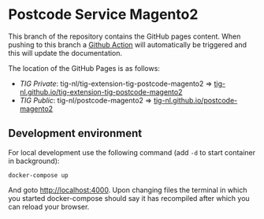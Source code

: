 # Postcode Service Magento2

This branch of the repository contains the GitHub pages content. When pushing to this branch a [Github Action](actions) will automatically be triggered and this will update the documentation.

The location of the GitHub Pages is as follows:
- *TIG Private*: tig-nl/tig-extension-tig-postcode-magento2 => [tig-nl.github.io/tig-extension-tig-postcode-magento2](https://tig-nl.github.io/tig-extension-tig-postcode-magento2)
- *TIG Public*: tig-nl/postcode-magento2 => [tig-nl.github.io/postcode-magento2](https://tig-nl.github.io/postcode-magento2)

## Development environment
For local development use the following command (add `-d` to start container in background):
```shell
docker-compose up
```


And goto [http://localhost:4000](http://localhost:4000). Upon changing files the terminal in which you started docker-compose should say it has recompiled after which you can reload your browser. 
